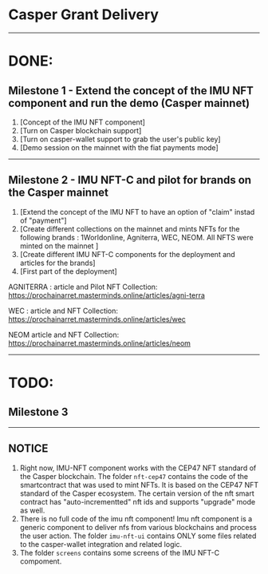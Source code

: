 # Casper Grant Delivery

***
# DONE:
## Milestone 1 - Extend the concept of the IMU NFT component and run the demo (Casper mainnet)

1. [Concept of the IMU NFT component]
2. [Turn on Casper blockchain support]
3. [Turn on casper-wallet support to grab the user's public key]
4. [Demo session on the mainnet with the fiat payments mode]

***
## Milestone 2 - IMU NFT-C and pilot for brands on the Casper mainnet


1. [Extend the concept of the IMU NFT to have an option of "claim" instad of "payment"]
2. [Create different collections on the mainnet and mints NFTs for the following brands : 1Worldonline, Agniterra, WEC, NEOM. All NFTS were minted on the mainnet ]
3. [Create different IMU NFT-C components for the deployment and articles for the brands]
4. [First part of the deployment]

AGNITERRA : article and Pilot NFT Collection:
https://prochainarret.masterminds.online/articles/agni-terra

WEC : article and NFT Collection:
https://prochainarret.masterminds.online/articles/wec

NEOM article and NFT Collection:
https://prochainarret.masterminds.online/articles/neom


***

# TODO:
## Milestone 3 

***

## NOTICE
1. Right now, IMU-NFT component works with the CEP47 NFT standard of the Casper blockchain. The folder `nft-cep47` contains the code of the smartcontract that was used to mint NFTs. 
It is based on the CEP47 NFT standard of the Casper ecosystem. The certain version of the nft smart contract has "auto-incrementted" nft ids and supports "upgrade" mode as well.
2. There is no full code of the imu nft component! Imu nft component is a generic component to deliver nfs from various blockchains and process the user action. 
The folder `imu-nft-ui` contains ONLY some files related to the casper-wallet integration and related logic.
3. The folder `screens` contains some screens of the IMU NFT-C compoment.

